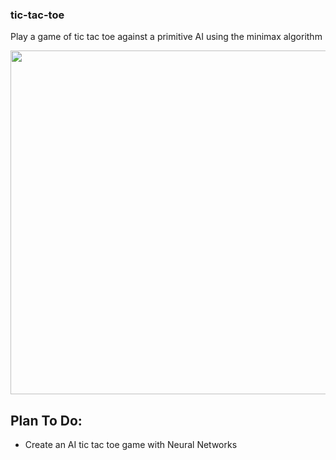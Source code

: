### tic-tac-toe
Play a game of tic tac toe against a primitive AI using the minimax algorithm

<p align="center">
<img src="[https://github.com/giopolykra/tic-tac-toe](https://github.com/giopolykra/tic-tac-toe/tree/main)/ttt.png" width="550">
</p>

## Plan To Do:
* Create an AI tic tac toe game with Neural Networks
